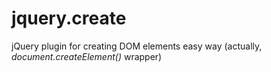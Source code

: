 jquery.create
=============

jQuery plugin for creating DOM elements easy way (actually, <i>document.createElement()</i> wrapper)
